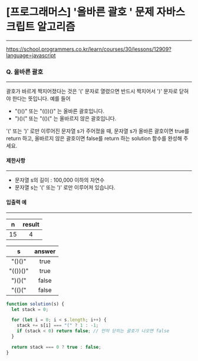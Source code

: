 # [프로그래머스] '올바른 괄호 ' 문제 자바스크립트 알고리즘

---

https://school.programmers.co.kr/learn/courses/30/lessons/12909?language=javascript

### Q. 올바른 괄호

---

괄호가 바르게 짝지어졌다는 것은 '(' 문자로 열렸으면 반드시 짝지어서 ')' 문자로 닫혀야 한다는 뜻입니다. 예를 들어

- "()()" 또는 "(())()" 는 올바른 괄호입니다.
- ")()(" 또는 "(()(" 는 올바르지 않은 괄호입니다.

'(' 또는 ')' 로만 이루어진 문자열 s가 주어졌을 때, 문자열 s가 올바른 괄호이면 true를 return 하고, 올바르지 않은 괄호이면 false를 return 하는 solution 함수를 완성해 주세요.

#### 제한사항

---

- 문자열 s의 길이 : 100,000 이하의 자연수
- 문자열 s는 '(' 또는 ')' 로만 이루어져 있습니다.

#### 입출력 예

---

|  n  | result |
| :-: | :----: |
| 15  |   4    |

|    s     | answer |
| :------: | :----: |
|  "()()"  |  true  |
| "(())()" |  true  |
|  ")()("  | false  |
|  "(()("  | false  |

```js
function solution(s) {
  let stack = 0;

  for (let i = 0; i < s.length; i++) {
    stack += s[i] === "(" ? 1 : -1;
    if (stack < 0) return false; // 먼저 닫히는 괄호가 나오면 false
  }

  return stack === 0 ? true : false;
}
```
